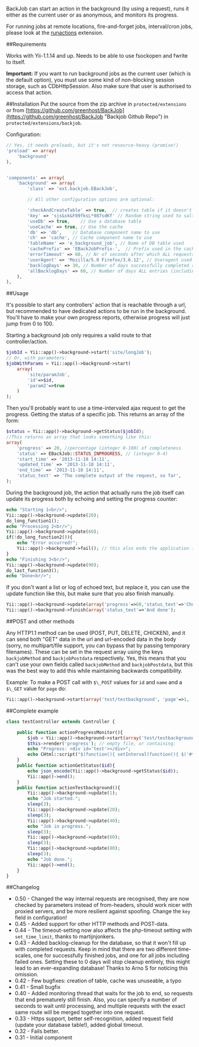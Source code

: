BackJob can start an action in the background (by using a request), runs it either as the current user or as anonymous, and monitors its progress.

For running jobs at remote locations, fire-and-forget jobs, interval/cron jobs, please look at the [runactions](http://www.yiiframework.com/extension/runactions "runactions") extension.

##Requirements

Works with Yii-1.1.14 and up. Needs to be able to use fsockopen and fwrite to itself.

**Important:** If you want to run background jobs as the current user (which is the default option), you must use some kind of non-blocking session storage, such as CDbHttpSession. Also make sure that user is authorised to access that action.


##Installation
Put the source from the zip archive in `protected/extensions` or from [https://github.com/greenhost/BackJob](https://github.com/greenhost/BackJob "Backjob Github Repo") in `protected/extensions/backjob`.

Configuration:
~~~php
// Yes, it needs preloads, but it's not resource-heavy (promise!)
'preload' => array(
	'background'
),


'components' => array(
	'background' => array(
		'class' => 'ext.backjob.EBackJob',

		// All other configuration options are optional:

		'checkAndCreateTable' => true,  // creates table if it doesn't exist
		'key' => 'sjs&sk&F89fksL*987sdKf' // Random string used to salt the hash used for background-thread-authentication. Optional to change, but you really should.
		'useDb' => true,    // Use a database table
		'useCache' => true, // Use the cache
		'db' => 'db',    // Database component name to use
		'ch' => 'cache', // Cache component name to use
		'tableName' => 'e_background_job', // Name of DB table used
		'cachePrefix' => 'EBackJobPrefix-',  // Prefix used in the cache
		'errorTimeout' => 60, // Nr of seconds after which ALL requests time out, measured from the last update.
		'userAgent' => 'Mozilla/5.0 Firefox/3.6.12', // Useragent used for the background request
		'backlogDays' => 30, // Number of days successfully completed request-entries are retained in the database
		'allBacklogDays' => 60, // Number of days ALL entries (including failed) are retained in the database
	),
),
~~~

##Usage

It's possible to start any controllers' action that is reachable through a url, but recommended to have dedicated actions to be run in the background. You'll have to make your own progress reports, otherwise progress will just jump from 0 to 100.

Starting a background job only requires a valid route to that controller/action.
~~~php
$jobId = Yii::app()->background->start('site/longJob');
// Or, with parameters:
$jobWithParams = Yii::app()->background->start(
	array(
		'site/paramJob', 
		'id'=>$id, 
		'param2'=>true
	)
);
~~~	

Then you'll probably want to use a time-intervaled ajax request to get the progress.
Getting the status of a specific job. This returns an array of the form:
~~~php
$status = Yii::app()->background->getStatus($jobId);
//This returns an array that looks something like this:
array(
	'progress' => 20, //percentage (integer 0-100) of completeness
	'status' => EBackJob::STATUS_INPROGRESS, // (integer 0-4)
	'start_time' => '2013-11-18 14:11',
	'updated_time' => '2013-11-18 14:11',
	'end_time' => '2013-11-18 14:11',
	'status_text' => 'The complete output of the request, so far',
);
~~~

During the background job, the action that actually runs the job itself can update its progress both by echoing and setting the progress counter:
~~~php
echo "Starting 1<br/>";
Yii::app()->background->update(20);
do_long_function1();
echo "Processing 2<br/>";
Yii::app()->background->update(60);
if(!do_long_function2()){
    echo "Error occurred!";
    Yii::app()->background->fail(); // this also ends the application immediately!
}
echo "Finishing 3<br/>";
Yii::app()->background->update(90);
do_last_function3();
echo "Done<br/>";
~~~

If you don't want a list or log of echoed text, but replace it, you can use the update function like this, but make sure that you also finish manually.
~~~php
Yii::app()->background->update(array('progress'=>60,'status_text'=>'Chugging along now');
Yii::app()->background->finish(array('status_text'=>'And done');
~~~

##POST and other methods

Any HTTP1.1 method can be used (POST, PUT, DELETE, CHICKEN), and it can send both "GET" data in the url and url-encoded data in the body (sorry, no multipart/file support, you can bypass that by passing temporary filenames). These can be set in the request array using the keys `backjobMethod` and `backjobPostdata` respectively. Yes, this means that you can't use your own fields called `backjobMethod` and `backjobPostdata`, but this was the best way to add this while maintaining backwards compatibility.

Example: To make a POST call with `$\_POST` values for `id` and `name` and a `$\_GET` value for `page` do:
~~~php
Yii::app()->background->start(array('test/testbackground', 'page'=>1, 'backjobMethod'=>'POST', 'backjobPostdata'=>array('id'=>5, 'name'=>'Name')));
~~~

##Complete example
~~~php
class testController extends Controller {

	public function actionProgressMonitor(){
		$job = Yii::app()->background->start(array('test/testbackground'));
		$this->render('progress'); // empty file, or containing:
		echo "Progress: <div id='test'></div>";
		echo CHtml::script("$(function(){ setInterval(function(){ $('#test').load('".$this->createUrl('test/getStatus',array('id'=>$job))."');}, 1000);});");
	}
	public function actionGetStatus($id){
		echo json_encode(Yii::app()->background->getStatus($id));
		Yii::app()->end();
	}
	public function actionTestbackground(){
		Yii::app()->background->update(1);
		echo "Job started.";
		sleep(3);
		Yii::app()->background->update(20);
		sleep(3);
		Yii::app()->background->update(40);
		echo "Job in progress.";
		sleep(3);
		Yii::app()->background->update(60);
		sleep(3);
		Yii::app()->background->update(80);
		sleep(3);
		echo "Job done.";
		Yii::app()->end();
	}
}
~~~

##Changelog
- 0.50 - Changed the way internal requests are recognised, they are now checked by parameters instead of from-headers, should work nicer with proxied servers, and be more resilient against spoofing. Change the `key` field in configuration!
- 0.45 - Added support for other HTTP methods and POST-data.
- 0.44 - The timeout-setting now also affects the php-timeout setting with `set_time_limit`, thanks to martijnjonkers.
- 0.43 - Added backlog-cleanup for the database, so that it won't fill up with completed requests. Keep in mind that there are two different time-scales, one for successfully finished jobs, and one for all jobs including failed ones. Setting these to 0 days will stop cleanup entirely, this might lead to an ever-expanding database! Thanks to Arno S for noticing this omission.
- 0.42 - Few bugfixes: creation of table, cache was unuseable, a typo
- 0.41 - Small bugfix
- 0.40 - Added monitoring thread that waits for the job to end, so requests that end prematurely still finish. Also, you can specify a number of seconds to wait until processing, and multiple requests with the exact same route will be merged together into one request.
- 0.33 - Https support, better self-recognition, added request field (update your database table!), added global timeout.
- 0.32 - Fails better.
- 0.31 - Initial component

